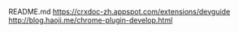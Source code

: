 README.md
https://crxdoc-zh.appspot.com/extensions/devguide
http://blog.haoji.me/chrome-plugin-develop.html
